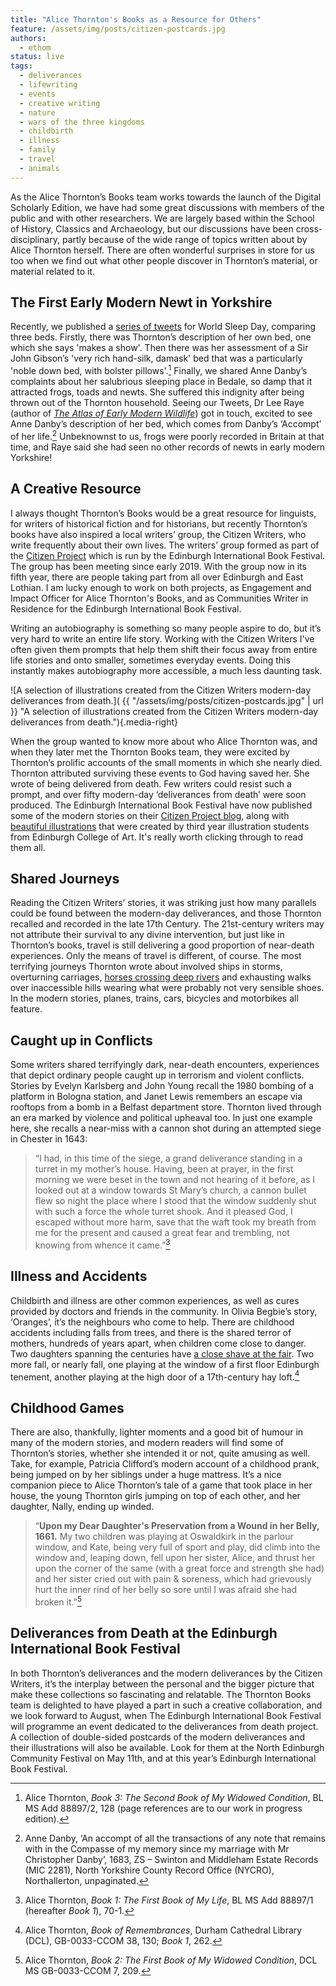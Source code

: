 ```yaml
---
title: "Alice Thornton's Books as a Resource for Others"
feature: /assets/img/posts/citizen-postcards.jpg
authors:
  - ethom
status: live
tags:
  - deliverances
  - lifewriting
  - events
  - creative writing
  - nature
  - wars of the three kingdoms
  - childbirth
  - illness
  - family
  - travel
  - animals
---
```



As the Alice Thornton’s Books team works towards the launch of the Digital Scholarly Edition, we have had some great discussions with members of the public and with other researchers. We are largely based within the School of History, Classics and Archaeology, but our discussions have been cross-disciplinary, partly because of the wide range of topics written about by Alice Thornton herself. There are often wonderful surprises in store for us too when we find out what other people discover in Thornton’s material, or material related to it. 

## The First Early Modern Newt in Yorkshire

Recently, we published a [series of tweets](https://twitter.com/thornton_books/status/1768611871496503602) for World Sleep Day, comparing three beds. Firstly, there was Thornton’s description of her own bed, one which she says 'makes a show'. Then there was her assessment of a Sir John Gibson’s 'very rich hand-silk, damask' bed that was a particularly 'noble down bed, with bolster pillows'.[^1] Finally, we shared Anne Danby’s complaints about her salubrious sleeping place in Bedale, so damp that it attracted frogs, toads and newts. She suffered this indignity after being thrown out of the Thornton household. Seeing our Tweets, Dr Lee Raye (author of [*The Atlas of Early Modern Wildlife*](https://pelagicpublishing.com/products/the-atlas-of-early-modern-wildlife)) got in touch, excited to see Anne Danby’s description of her bed, which comes from Danby’s ‘Accompt’ of her life.[^2] Unbeknownst to us, frogs were poorly recorded in Britain at that time, and Raye said she had seen no other records of newts in early modern Yorkshire!

## A Creative Resource

I always thought Thornton’s Books would be a great resource for linguists, for writers of historical fiction and for historians, but recently Thornton’s books have also inspired a local writers’ group, the Citizen Writers, who write frequently about their own lives. The writers’ group formed as part of the [Citizen Project](https://ontheroad.edbookfest.co.uk/) which is run by the Edinburgh International Book Festival. The group has been meeting since early 2019. With the group now in its fifth year, there are people taking part from all over Edinburgh and East Lothian. I am lucky enough to work on both projects, as Engagement and Impact Officer for Alice Thornton's Books, and as Communities Writer in Residence for the Edinburgh International Book Festival.

Writing an autobiography is something so many people aspire to do, but it’s very hard to write an entire life story. Working with the Citizen Writers I've often given them prompts that help them shift their focus away from entire life stories and onto smaller, sometimes everyday events. Doing this instantly makes autobiography more accessible, a much less daunting task. 

![A selection of illustrations created from the Citizen Writers modern-day deliverances from death.]( {{ "/assets/img/posts/citizen-postcards.jpg" | url }} "A selection of illustrations created from the Citizen Writers modern-day deliverances from death."){.media-right}

When the group wanted to know more about who Alice Thornton was, and when they later met the Thornton Books team, they were excited by Thornton’s prolific accounts of the small moments in which she nearly died. Thornton attributed surviving these events to God having saved her. She wrote of being delivered from death. Few writers could resist such a prompt, and over fifty modern-day ‘deliverances from death’ were soon produced. The Edinburgh International Book Festival have now published some of the modern stories on their [Citizen Project blog](https://ontheroad.edbookfest.co.uk/blog/citizen-writers-x-edinburgh-college-of-art-deliverances-from-death/), along with [beautiful illustrations](https://www.eca.ed.ac.uk/news/deliverances-death) that were created by third year illustration students from Edinburgh College of Art. It's really worth clicking through to read them all. 

## Shared Journeys

Reading the Citizen Writers’ stories, it was striking just how many parallels could be found between the modern-day deliverances, and those Thornton recalled and recorded in the late 17th Century. The 21st-century writers may not attribute their survival to any divine intervention, but just like in Thornton’s books, travel is still delivering a good proportion of near-death experiences. Only the means of travel is different, of course. The most terrifying journeys Thornton wrote about involved ships in storms, overturning carriages, [horses crossing deep rivers](https://thornton.kdl.kcl.ac.uk/posts/blog/2022-07-25-alice-thornton-middleham-castle/) and exhausting walks over inaccessible hills wearing what were probably not very sensible shoes. In the modern stories, planes, trains, cars, bicycles and motorbikes all feature. 

## Caught up in Conflicts

Some writers shared terrifyingly dark, near-death encounters, experiences that depict ordinary people caught up in terrorism and violent conflicts. Stories by Evelyn Karlsberg and John Young recall the 1980 bombing of a platform in Bologna station, and Janet Lewis remembers an escape via rooftops from a bomb in a Belfast department store. Thornton lived through an era marked by violence and political upheaval too. In just one example here, she recalls a near-miss with a cannon shot during an attempted siege in Chester in 1643: 

> “I had, in this time of the siege, a grand deliverance standing in a turret in my mother’s house. Having, been at prayer, in the first morning we were beset in the town and not hearing of it before, as I looked out at a window towards St Mary’s church, a cannon bullet flew so night the place where I stood that the window suddenly shut with such a force the whole turret shook. And it pleased God, I escaped without more harm, save that the waft took my breath from me for the present and caused a great fear and trembling, not knowing from whence it came.”[^3]  

## Illness and Accidents

Childbirth and illness are other common experiences, as well as cures provided by doctors and friends in the community. In Olivia Begbie’s story, ‘Oranges’, it’s the neighbours who come to help. There are childhood accidents including falls from trees, and there is the shared terror of mothers, hundreds of years apart, when children come close to danger. Two daughters spanning the centuries have [a close shave at the fair](https://thornton.kdl.kcl.ac.uk/posts/blog/2023-04-23-coronation-charles-II/). Two more fall, or nearly fall, one playing at the window of a first floor Edinburgh tenement, another playing at the high door of a 17th-century hay loft.[^4]

## Childhood Games

There are also, thankfully, lighter moments and a good bit of humour in many of the modern stories, and modern readers will find some of Thornton’s stories, whether she intended it or not, quite amusing as well. Take, for example, Patricia Clifford’s modern account of a childhood prank, being jumped on by her siblings under a huge mattress. It’s a nice companion piece to Alice Thornton’s tale of a game that took place in her house, the young Thornton girls jumping on top of each other, and her daughter, Nally, ending up winded.

> “**Upon my Dear Daughter's Preservation from a Wound in her Belly, 1661.** My two children was playing at Oswaldkirk in the parlour window, and Kate, being very full of sport and play, did climb into the window and, leaping down, fell upon her sister, Alice, and thrust her upon the corner of the same (with a great force and strength she had) and her sister cried out with pain & soreness, which had grievously hurt the inner rind of her belly so sore until I was afraid she had broken it.”[^5] 

## Deliverances from Death at the Edinburgh International Book Festival

In both Thornton’s deliverances and the modern deliverances by the Citizen Writers, it’s the interplay between the personal and the bigger picture that make these collections so fascinating and relatable. The Thornton Books team is delighted to have played a part in such a creative collaboration, and we look forward to August, when The Edinburgh International Book Festival will programme an event dedicated to the deliverances from death project. A collection of double-sided postcards of the modern deliverances and their illustrations will also be available. Look for them at the North Edinburgh Community Festival on May 11th, and at this year’s Edinburgh International Book Festival. 

[^1]: Alice Thornton, *Book 3: The Second Book of My Widowed Condition*, BL MS Add 88897/2, 128 (page references are to our work in progress edition).
[^2]: Anne Danby, ‘An accompt of all the transactions of any note that remains with in the Compasse of my memory since my marriage with Mr Christopher Danby’, 1683, ZS – Swinton and Middleham Estate Records (MIC 2281), North Yorkshire County Record Office (NYCRO), Northallerton, unpaginated.
[^3]: Alice Thornton, *Book 1: The First Book of My Life*, BL MS Add 88897/1 (hereafter *Book 1*), 70-1.
[^4]: Alice Thornton, _Book of Remembrances_, Durham Cathedral Library (DCL), GB-0033-CCOM 38, 130; *Book 1*, 262.
[^5]: Alice Thornton, *Book 2: The First Book of My Widowed Condition*, DCL MS GB-0033-CCOM 7, 209.